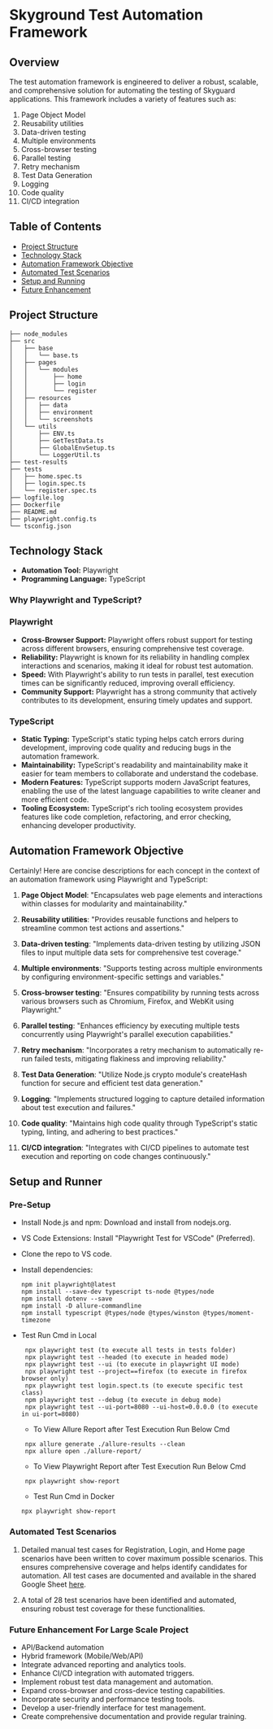 # Skyground Test Automation Framework

## Overview
The test automation framework is engineered to deliver a robust, scalable, and comprehensive solution for automating the testing of Skyguard applications. This framework includes a variety of features such as:

1. Page Object Model
2. Reusability utilities
3. Data-driven testing
4. Multiple environments
5. Cross-browser testing
6. Parallel testing
7. Retry mechanism
8. Test Data Generation
8. Logging
9. Code quality
10. CI/CD integration

## Table of Contents
- [Project Structure](#project-structure)
- [Technology Stack](#technology-stack)
- [Automation Framework Objective](#automation-framework-objective)
- [Automated Test Scenarios](#automated-test-scenarios)
- [Setup and Running](#setup-and-running)
- [Future Enhancement](#future-enhancement)

## Project Structure
```
├── node_modules
├── src
│   ├── base
│   │   └── base.ts
│   ├── pages
│   │   └── modules
│   │       ├── home
│   │       ├── login
│   │       └── register
│   ├── resources
│   │   ├── data
│   │   ├── environment
│   │   └── screenshots
│   └── utils
│       ├── ENV.ts
│       ├── GetTestData.ts
│       ├── GlobalEnvSetup.ts
│       └── LoggerUtil.ts
├── test-results
├── tests
│   ├── home.spec.ts
│   ├── login.spec.ts
│   └── register.spec.ts
├── logfile.log
├── Dockerfile
├── README.md
├── playwright.config.ts
└── tsconfig.json
```

## Technology Stack
- **Automation Tool:** Playwright
- **Programming Language:** TypeScript

### Why Playwright and TypeScript?
### Playwright
- **Cross-Browser Support:** Playwright offers robust support for testing across different browsers, ensuring comprehensive test coverage.
- **Reliability:** Playwright is known for its reliability in handling complex interactions and scenarios, making it ideal for robust test automation.
- **Speed:** With Playwright's ability to run tests in parallel, test execution times can be significantly reduced, improving overall efficiency.
- **Community Support:** Playwright has a strong community that actively contributes to its development, ensuring timely updates and support.

### TypeScript
- **Static Typing:** TypeScript's static typing helps catch errors during development, improving code quality and reducing bugs in the automation framework.
- **Maintainability:** TypeScript's readability and maintainability make it easier for team members to collaborate and understand the codebase.
- **Modern Features:** TypeScript supports modern JavaScript features, enabling the use of the latest language capabilities to write cleaner and more efficient code.
- **Tooling Ecosystem:** TypeScript's rich tooling ecosystem provides features like code completion, refactoring, and error checking, enhancing developer productivity.

## Automation Framework Objective
Certainly! Here are concise descriptions for each concept in the context of an automation framework using Playwright and TypeScript:

1. **Page Object Model**: 
   "Encapsulates web page elements and interactions within classes for modularity and maintainability."

2. **Reusability utilities**: 
   "Provides reusable functions and helpers to streamline common test actions and assertions."

3. **Data-driven testing**: 
   "Implements data-driven testing by utilizing JSON files to input multiple data sets for comprehensive test coverage."

4. **Multiple environments**: 
   "Supports testing across multiple environments by configuring environment-specific settings and variables."

5. **Cross-browser testing**: 
   "Ensures compatibility by running tests across various browsers such as Chromium, Firefox, and WebKit using Playwright."

6. **Parallel testing**: 
   "Enhances efficiency by executing multiple tests concurrently using Playwright's parallel execution capabilities."

7. **Retry mechanism**: 
   "Incorporates a retry mechanism to automatically re-run failed tests, mitigating flakiness and improving reliability."

8. **Test Data Generation**: 
    "Utilize Node.js crypto module's createHash function for secure and efficient test data generation."

8. **Logging**: 
   "Implements structured logging to capture detailed information about test execution and failures."

9. **Code quality**: 
   "Maintains high code quality through TypeScript's static typing, linting, and adhering to best practices."

10. **CI/CD integration**: 
    "Integrates with CI/CD pipelines to automate test execution and reporting on code changes continuously."

## Setup and Runner
### Pre-Setup
- Install Node.js and npm: Download and install from nodejs.org.
- VS Code Extensions: Install "Playwright Test for VSCode" (Preferred).
- Clone the repo to VS code.
- Install dependencies:
   ```terminal
   npm init playwright@latest
   npm install --save-dev typescript ts-node @types/node
   npm install dotenv --save
   npm install -D allure-commandline
   npm install typescript @types/node @types/winston @types/moment-timezone
   ```
- Test Run Cmd in Local
  ```terminal
   npx playwright test (to execute all tests in tests folder)
   npx playwright test --headed (to execute in headed mode)
   npx playwright test --ui (to execute in playwright UI mode)
   npx playwright test --project==firefox (to execute in firefox browser only)
   npx playwright test login.spect.ts (to execute specific test class)
   npm playwright test --debug (to execute in debug mode)
   npx playwright test --ui-port=8080 --ui-host=0.0.0.0 (to execute in ui-port=8080)
   ```

  - To View Allure Report after Test Execution Run Below Cmd
  ```terminal
   npx allure generate ./allure-results --clean  
   npx allure open ./allure-report/  
   ```
   - To View Playwright Report after Test Execution Run Below Cmd
  ```terminal
   npx playwright show-report 
   ```
  - Test Run Cmd in Docker
   ```terminal
   npx playwright show-report 
   ```
### Automated Test Scenarios

1. Detailed manual test cases for Registration, Login, and Home page scenarios have been written to cover maximum possible scenarios. This ensures comprehensive coverage and helps identify candidates for automation. All test cases are documented and available in the shared Google Sheet [here](https://docs.google.com/spreadsheets/d/1_HUti7YAe1BZBDx3jPZ1sY-_CiOd3Slxq3N4oP0K6xs/edit?usp=sharing).

2. A total of 28 test scenarios have been identified and automated, ensuring robust test coverage for these functionalities.

### Future Enhancement For Large Scale Project
- API/Backend automation
- Hybrid framework (Mobile/Web/API)
- Integrate advanced reporting and analytics tools.
- Enhance CI/CD integration with automated triggers.
- Implement robust test data management and automation.
- Expand cross-browser and cross-device testing capabilities.
- Incorporate security and performance testing tools.
- Develop a user-friendly interface for test management.
- Create comprehensive documentation and provide regular training.


